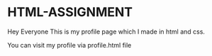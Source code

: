 # HTML-ASSIGNMENT



Hey Everyone
This is my profile page which I made in html and css.


You can visit my profile via profile.html file

